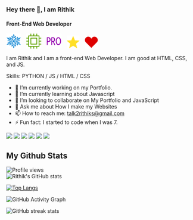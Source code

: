 ### Hey there 👋, I am Rithik
#### Front-End Web Developer 
<a href='https://archiveprogram.github.com/'><img src='https://raw.githubusercontent.com/acervenky/animated-github-badges/master/assets/acbadge.gif' width='40' height='40'></a> <a href='https://docs.github.com/en/developers'><img src='https://raw.githubusercontent.com/acervenky/animated-github-badges/master/assets/devbadge.gif' width='40' height='40'></a> <a href='https://github.com/pricing'><img src='https://raw.githubusercontent.com/acervenky/animated-github-badges/master/assets/pro.gif' width='40' height='40'></a> <a href='https://stars.github.com/'><img src='https://raw.githubusercontent.com/acervenky/animated-github-badges/master/assets/starbadge.gif' width='35' height='35'></a> <a href='https://docs.github.com/en/github/supporting-the-open-source-community-with-github-sponsors'><img src='https://raw.githubusercontent.com/acervenky/animated-github-badges/master/assets/sponsorbadge.gif' width='35' height='35'></a> 

I am Rithik and I am a front-end Web Developer. I am good at HTML, CSS, and JS.<br>


Skills: PYTHON / JS / HTML / CSS

- 🔭 I’m currently working on my Portfolio. 
- 🌱 I’m currently learning about Javascript 
- 👯 I’m looking to collaborate on My Portfolio and JavaScript 
- 💬 Ask me about How I make my Websites 
- 📫 How to reach me: talk2rithiks@gmail.com 
- ⚡ Fun fact: I started to code when I was 7. 


<a href="mailto:talk2rithiks@gmail.com"><img src="https://img.shields.io/badge/EMAIL-talk2rithiks%gmail.com-red?style=for-the-badge&logo=gmail"></a>
<a href="https://github.com/Code2Rithik"><img src="https://img.shields.io/badge/GitHub-Code2Rithik-181717?style=for-the-badge&logo=github"></a>
<a href="https://dribbble.com/Aadityasiva"><img src="https://img.shields.io/badge/Dribbble-aadityasiva-EA4C89?style=for-the-badge&logo=dribbble"></a>
<a href="https://stackoverflow.com/users/14481856/aadityasiva-sabarinathan"><img src="https://img.shields.io/badge/Stackoverflow-aadityasiva%20sabarinathan-FE7A16?style=for-the-badge&logo=stackoverflow"></a>
<a href="https://aadityasiva.cf"><img src="https://img.shields.io/badge/Website-aadityasiva.cf-brightgreen?style=for-the-badge"></a>
<a href="https://dev.to/aadityasivas"><img src="https://img.shields.io/badge/dev.to-aadityasiva-0A0A0A?style=for-the-badge&logo=dev.to"></a>



## My Github Stats

![Profile views](https://gpvc.arturio.dev/Code2Rithik)  
![Rithik's GitHub stats](https://github-readme-stats.vercel.app/api?username=Code2Rithik&show_icons=true&theme=blue-green)

[![Top Langs](https://github-readme-stats.vercel.app/api/top-langs/?username=Code2Rithik&layout=compact)](https://github.com/anuraghazra/github-readme-stats)


![GitHub Activity Graph](https://activity-graph.herokuapp.com/graph?username=Code2Rithik)  

![GitHub streak stats](https://github-readme-streak-stats.herokuapp.com/?user=Code2Rithik)  



